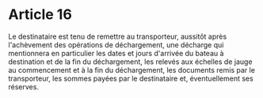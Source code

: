 # Article 16

Le destinataire est tenu de remettre au transporteur, aussitôt après l'achèvement des opérations de déchargement, une décharge qui mentionnera en particulier les dates et jours d'arrivée du bateau à destination et de la fin du déchargement, les relevés aux échelles de jauge au commencement et à la fin du déchargement, les documents remis par le transporteur, les sommes payées par le destinataire et, éventuellement ses réserves.
